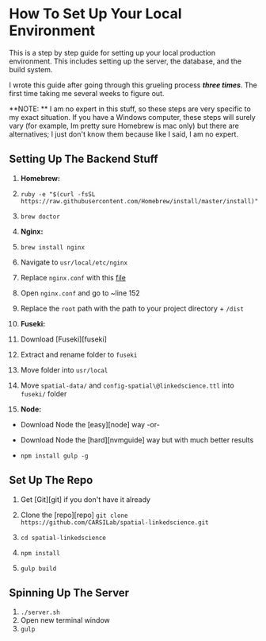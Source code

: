 # How To Set Up Your Local Environment

This is a step by step guide for setting up your local production environment. This includes setting up the server, the database, and the build system.

I wrote this guide after going through this grueling process _**three times**_. The first time taking me several weeks to figure out.

**NOTE: ** I am no expert in this stuff, so these steps are very specific to my exact situation. If you have a Windows computer, these steps will surely vary (for example, Im pretty sure Homebrew is mac only) but there are alternatives; I just don't know them because like I said, I am no expert.


## Setting Up The Backend Stuff
1. **Homebrew:**
  1. `ruby -e "$(curl -fsSL https://raw.githubusercontent.com/Homebrew/install/master/install)"`
  1. `brew doctor`

1. **Nginx:**
  1. `brew install nginx`
  1. Navigate to `usr/local/etc/nginx`
  1. Replace `nginx.conf` with this [file][nginx.conf]
  1. Open `nginx.conf` and go to ~line 152
  1. Replace the `root` path with the path to your project directory + `/dist`

1. **Fuseki:**
  1. Download [Fuseki][fuseki]
  1. Extract and rename folder to `fuseki`
  1. Move folder into `usr/local`
  1. Move `spatial-data/` and `config-spatial\@linkedscience.ttl` into `fuseki/` folder

1. **Node:**
  * Download Node the [easy][node] way
  -or-
  * Download Node the [hard][nvmguide] way but with much better results

  * `npm install gulp -g`


## Set Up The Repo

  1. Get [Git][git] if you don't have it already
  1. Clone the [repo][repo]
    `git clone https://github.com/CARSILab/spatial-linkedscience.git`

  1. `cd spatial-linkedscience`
  1. `npm install`
  1. `gulp build`

## Spinning Up The Server

1. `./server.sh`
1. Open new terminal window
1. `gulp`




[nginx.conf]: link

